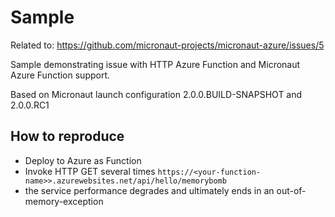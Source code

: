 # Sample 

Related to: https://github.com/micronaut-projects/micronaut-azure/issues/5


Sample demonstrating issue with HTTP Azure Function and Micronaut Azure Function support.

Based on Micronaut launch configuration 2.0.0.BUILD-SNAPSHOT and 2.0.0.RC1

## How to reproduce

- Deploy to Azure as Function
- Invoke HTTP GET several times 
  `https://<your-function-name>>.azurewebsites.net/api/hello/memorybomb`
- the service performance degrades and ultimately ends in an out-of-memory-exception
